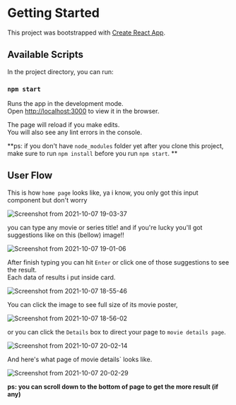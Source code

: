 # Getting Started

This project was bootstrapped with [Create React App](https://github.com/facebook/create-react-app).

## Available Scripts

In the project directory, you can run:

### `npm start`

Runs the app in the development mode.\
Open [http://localhost:3000](http://localhost:3000) to view it in the browser.

The page will reload if you make edits.\
You will also see any lint errors in the console.

**ps: if you don't have `node_modules` folder yet after you clone this project, make sure to run `npm install` before you run `npm start`.
**

## User Flow

This is how `home page` looks like, ya i know, you only got this input component but don't worry

![Screenshot from 2021-10-07 19-03-37](https://user-images.githubusercontent.com/44330480/136380513-0a544039-249f-484f-bc99-226a5531470b.png)

you can type any movie or series title! and if you're lucky you'll got suggestions like on this (bellow) image!!

![Screenshot from 2021-10-07 19-01-06](https://user-images.githubusercontent.com/44330480/136380181-5a5d3a19-9ca5-491f-8c12-8d33959ed883.png)

After finish typing you can hit `Enter` or click one of those suggestions to see the result.\
Each data of results i put inside card.

![Screenshot from 2021-10-07 18-55-46](https://user-images.githubusercontent.com/44330480/136379644-c4b06718-ef71-4c65-8253-9de70ab11c3d.png)


You can click the image to see full size of its movie poster,

![Screenshot from 2021-10-07 18-56-02](https://user-images.githubusercontent.com/44330480/136379665-cbeea8cf-a41e-403a-b4bd-3079ebe63675.png)

or you can click the `Details` box to direct your page to `movie details page`.

![Screenshot from 2021-10-07 20-02-14](https://user-images.githubusercontent.com/44330480/136389406-ce04f57c-502b-4e43-9f47-698b9db635e4.png)

And here's what page of movie details` looks like.

![Screenshot from 2021-10-07 20-02-29](https://user-images.githubusercontent.com/44330480/136389464-871b59c6-555b-4bf4-9ca4-baa2487119fa.png)

**ps: you can scroll down to the bottom of page to get the more result (if any)**

